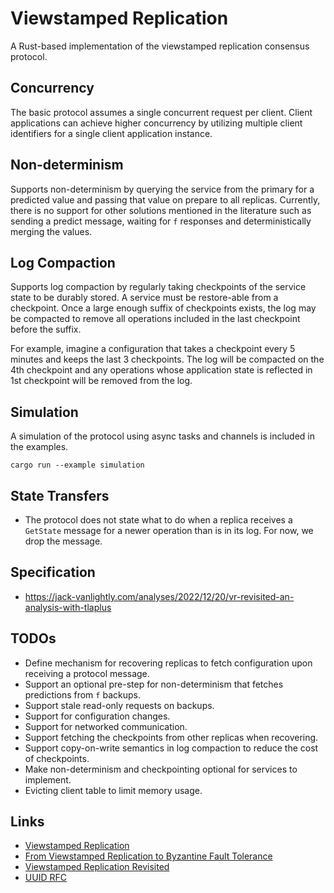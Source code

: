 # Viewstamped Replication

A Rust-based implementation of the viewstamped replication consensus protocol.

## Concurrency

The basic protocol assumes a single concurrent request per client.
Client applications can achieve higher concurrency by utilizing multiple client identifiers for a single client
application instance.

## Non-determinism

Supports non-determinism by querying the service from the primary for a predicted value and passing that value on
prepare to all replicas.
Currently, there is no support for other solutions mentioned in the literature such as sending a predict message,
waiting for `f` responses and deterministically merging the values.

## Log Compaction

Supports log compaction by regularly taking checkpoints of the service state to be durably stored.
A service must be restore-able from a checkpoint.
Once a large enough suffix of checkpoints exists, the log may be compacted to remove all operations included in the last
checkpoint before the suffix.

For example, imagine a configuration that takes a checkpoint every 5 minutes and keeps the last 3 checkpoints.
The log will be compacted on the 4th checkpoint and any operations whose application state is reflected in 1st
checkpoint will be removed from the log.

## Simulation

A simulation of the protocol using async tasks and channels is included in the examples.

```console
cargo run --example simulation
```

## State Transfers

- The protocol does not state what to do when a replica receives a `GetState` message for a newer operation than is in
  its log. For now, we drop the message.

## Specification
- https://jack-vanlightly.com/analyses/2022/12/20/vr-revisited-an-analysis-with-tlaplus

## TODOs

- Define mechanism for recovering replicas to fetch configuration upon receiving a protocol message.
- Support an optional pre-step for non-determinism that fetches predictions from `f` backups.
- Support stale read-only requests on backups.
- Support for configuration changes.
- Support for networked communication.
- Support fetching the checkpoints from other replicas when recovering.
- Support copy-on-write semantics in log compaction to reduce the cost of checkpoints.
- Make non-determinism and checkpointing optional for services to implement.
- Evicting client table to limit memory usage.

## Links

- [Viewstamped Replication](https://pmg.csail.mit.edu/papers/vr.pdf)
- [From Viewstamped Replication to Byzantine Fault Tolerance](https://pmg.csail.mit.edu/papers/vr-to-bft.pdf)
- [Viewstamped Replication Revisited](https://pmg.csail.mit.edu/papers/vr-revisited.pdf)
- [UUID RFC](https://www.ietf.org/archive/id/draft-peabody-dispatch-new-uuid-format-04.html)
